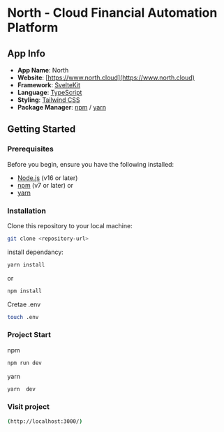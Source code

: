 # North - Cloud Financial Automation Platform

## App Info

- **App Name**: North
- **Website**: [https://www.north.cloud](https://www.north.cloud)
- **Framework**: [SvelteKit](https://kit.svelte.dev/)
- **Language**: [TypeScript](https://www.typescriptlang.org/)
- **Styling**: [Tailwind CSS](https://tailwindcss.com/)
- **Package Manager**: [npm](https://www.npmjs.com/) / [yarn](https://yarnpkg.com/)

## Getting Started

### Prerequisites

Before you begin, ensure you have the following installed:

- [Node.js](https://nodejs.org/) (v16 or later)
- [npm](https://www.npmjs.com/) (v7 or later)
  or
- [yarn](https://yarnpkg.com/)

### Installation

Clone this repository to your local machine:

```bash
git clone <repository-url>
```

install dependancy:

```bash
yarn install
```

or

```bash
npm install
```

Cretae .env

```bash
touch .env
```

### Project Start

npm

```bash
npm run dev
```

yarn

```bash
yarn  dev
```

### Visit project

```bash
(http://localhost:3000/)
```
